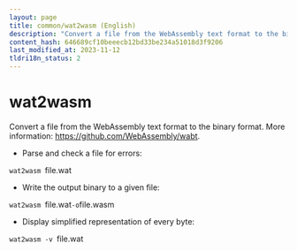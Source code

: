 ```yaml
---
layout: page
title: common/wat2wasm (English)
description: "Convert a file from the WebAssembly text format to the binary format."
content_hash: 646689cf10beeecb12bd33be234a51018d3f9206
last_modified_at: 2023-11-12
tldri18n_status: 2
---
```

# wat2wasm

Convert a file from the WebAssembly text format to the binary format.
More information: <https://github.com/WebAssembly/wabt>.

- Parse and check a file for errors:

`wat2wasm `<span class="tldr-var badge badge-pill bg-dark-lm bg-white-dm text-white-lm text-dark-dm font-weight-bold">file.wat</span>

- Write the output binary to a given file:

`wat2wasm `<span class="tldr-var badge badge-pill bg-dark-lm bg-white-dm text-white-lm text-dark-dm font-weight-bold">file.wat</span>` -o `<span class="tldr-var badge badge-pill bg-dark-lm bg-white-dm text-white-lm text-dark-dm font-weight-bold">file.wasm</span>

- Display simplified representation of every byte:

`wat2wasm -v `<span class="tldr-var badge badge-pill bg-dark-lm bg-white-dm text-white-lm text-dark-dm font-weight-bold">file.wat</span>
